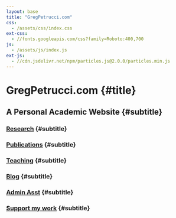 ```yaml
---
layout: base
title: "GregPetrucci.com"
css:
  - /assets/css/index.css
ext-css:
  - //fonts.googleapis.com/css?family=Roboto:400,700
js:
  - /assets/js/index.js
ext-js:
  - //cdn.jsdelivr.net/npm/particles.js@2.0.0/particles.min.js
---
```


<div id="header" class="cut1" markdown="1">

<div id="header-inner" markdown="1">

# GregPetrucci.com {#title}

## A Personal Academic Website {#subtitle}

### [Research](https://gregpetrucci.com/research/) {#subtitle}

### [Publications](https://gregpetrucci.com/pubs/) {#subtitle}

### [Teaching](https://gregpetrucci.com/teaching/) {#subtitle}

### [Blog](https://gregpetrucci.com/blog/) {#subtitle}

### [Admin Asst](https://fantastical.app/gpetrucci/admin-asst) {#subtitle}

### [Support my work](https://gregpetrucci.com/support/) {#subtitle}

